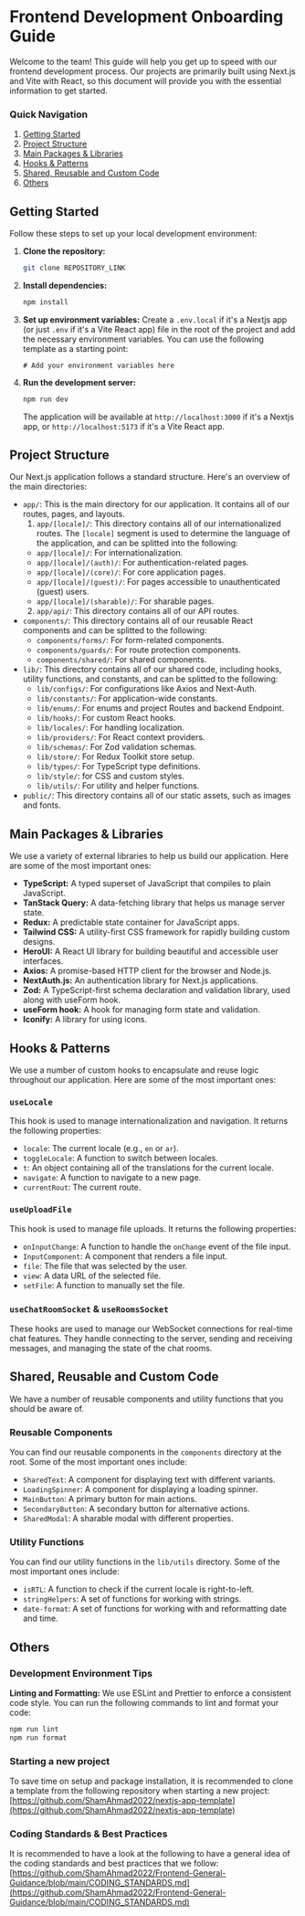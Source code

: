 # Frontend Development Onboarding Guide

Welcome to the team! This guide will help you get up to speed with our frontend development process. Our projects are primarily built using Next.js and Vite with React, so this document will provide you with the essential information to get started.

### Quick Navigation
1. [Getting Started](#getting-started)
2. [Project Structure](#project-structure)
3. [Main Packages & Libraries](#main-packages--libraries)
4. [Hooks & Patterns](#hooks--patterns)
5. [Shared, Reusable and Custom Code](#shared-reusable-and-custom-code)
6. [Others](#others)

## Getting Started

Follow these steps to set up your local development environment:

1.  **Clone the repository:**
    ```bash
    git clone REPOSITORY_LINK
    ```
2.  **Install dependencies:**
    ```bash
    npm install
    ```
3.  **Set up environment variables:**
    Create a `.env.local` if it's a Nextjs app (or just `.env` if it's a Vite React app) file in the root of the project and add the necessary environment variables. You can use the following template as a starting point:
    ```
    # Add your environment variables here
    ```
4.  **Run the development server:**
    ```bash
    npm run dev
    ```
    The application will be available at `http://localhost:3000` if it's a Nextjs app, or `http://localhost:5173` if it's a Vite React app.

## Project Structure

Our Next.js application follows a standard structure. Here's an overview of the main directories:

- `app/`: This is the main directory for our application. It contains all of our routes, pages, and layouts.
  1. `app/[locale]/`: This directory contains all of our internationalized routes. The `[locale]` segment is used to determine the language of the application, and can be splitted into the following:
  - `app/[locale]/`: For internationalization.
  - `app/[locale]/(auth)/`: For authentication-related pages.
  - `app/[locale]/(core)/`: For core application pages.
  - `app/[locale]/(guest)/`: For pages accessible to unauthenticated (guest) users.
  - `app/[locale]/(sharable)/`: For sharable pages.
  2. `app/api/`: This directory contains all of our API routes.
- `components/`: This directory contains all of our reusable React components and can be splitted to the following:
  - `components/forms/`: For form-related components.
  - `components/guards/`: For route protection components.
  - `components/shared/`: For shared components.
- `lib/`: This directory contains all of our shared code, including hooks, utility functions, and constants, and can be splitted to the following:
    -   `lib/configs/`: For configurations like Axios and Next-Auth.
    -   `lib/constants/`: For application-wide constants.
    -   `lib/enums/`: For enums and project Routes and backend Endpoint.
    -   `lib/hooks/`: For custom React hooks.
    -   `lib/locales/`: For handling localization.
    -   `lib/providers/`: For React context providers.
    -   `lib/schemas/`: For Zod validation schemas.
    -   `lib/store/`: For Redux Toolkit store setup.
    -   `lib/types/`: For TypeScript type definitions.
    -   `lib/style/`: for CSS and custom styles.
    -   `lib/utils/`: For utility and helper functions.
- `public/`: This directory contains all of our static assets, such as images and fonts.

## Main Packages & Libraries

We use a variety of external libraries to help us build our application. Here are some of the most important ones:

- **TypeScript:** A typed superset of JavaScript that compiles to plain JavaScript.
- **TanStack Query:** A data-fetching library that helps us manage server state.
- **Redux:** A predictable state container for JavaScript apps.
- **Tailwind CSS:** A utility-first CSS framework for rapidly building custom designs.
- **HeroUI:** A React UI library for building beautiful and accessible user interfaces.
- **Axios:** A promise-based HTTP client for the browser and Node.js.
- **NextAuth.js:** An authentication library for Next.js applications.
- **Zod:** A TypeScript-first schema declaration and validation library, used along with useForm hook.
- **useForm hook:** A hook for managing form state and validation.
- **Iconify:** A library for using icons.

## Hooks & Patterns

We use a number of custom hooks to encapsulate and reuse logic throughout our application. Here are some of the most important ones:

### `useLocale`

This hook is used to manage internationalization and navigation. It returns the following properties:

- `locale`: The current locale (e.g., `en` or `ar`).
- `toggleLocale`: A function to switch between locales.
- `t`: An object containing all of the translations for the current locale.
- `navigate`: A function to navigate to a new page.
- `currentRout`: The current route.


### `useUploadFile`

This hook is used to manage file uploads. It returns the following properties:

- `onInputChange`: A function to handle the `onChange` event of the file input.
- `InputComponent`: A component that renders a file input.
- `file`: The file that was selected by the user.
- `view`: A data URL of the selected file.
- `setFile`: A function to manually set the file.

### `useChatRoomSocket` & `useRoomsSocket`

These hooks are used to manage our WebSocket connections for real-time chat features. They handle connecting to the server, sending and receiving messages, and managing the state of the chat rooms.

## Shared, Reusable and Custom Code

We have a number of reusable components and utility functions that you should be aware of.

### Reusable Components

You can find our reusable components in the `components` directory at the root. Some of the most important ones include:

- `SharedText`: A component for displaying text with different variants.
- `LoadingSpinner`: A component for displaying a loading spinner.
- `MainButton`: A primary button for main actions.
- `SecondaryButton`: A secondary button for alternative actions.
- `SharedModal`: A sharable modal with different properties.

### Utility Functions

You can find our utility functions in the `lib/utils` directory. Some of the most important ones include:

- `isRTL`: A function to check if the current locale is right-to-left.
- `stringHelpers`: A set of functions for working with strings.
- `date-format`: A set of functions for working with and reformatting date and time.

## Others

### Development Environment Tips

**Linting and Formatting:** We use ESLint and Prettier to enforce a consistent code style. You can run the following commands to lint and format your code:
  ```bash
  npm run lint
  npm run format
  ```
### Starting a new project
To save time on setup and package installation, it is recommended to clone a template from the following repository when starting a new project: [https://github.com/ShamAhmad2022/nextjs-app-template](https://github.com/ShamAhmad2022/nextjs-app-template)

### Coding Standards & Best Practices
It is recommended to have a look at the following to have a general idea of the coding standards and best practices that we follow: [https://github.com/ShamAhmad2022/Frontend-General-Guidance/blob/main/CODING_STANDARDS.md](https://github.com/ShamAhmad2022/Frontend-General-Guidance/blob/main/CODING_STANDARDS.md)
